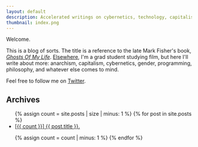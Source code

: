 ```yaml
---
layout: default
description: Accelerated writings on cybernetics, technology, capitalism, gender, and whatever else comes to mind.
thumbnail: index.png
---
```


Welcome.

This is a blog of sorts. The title is a reference to the late Mark Fisher's book, *[Ghosts Of My Life](https://thequietus.com/articles/13004-mark-fisher-ghosts-of-my-life-extract)*. [Elsewhere]({{site.homepage}}), I'm a grad student studying film, but here I'll write about more: anarchism, capitalism, cybernetics, gender, programming, philosophy, and whatever else comes to mind.

Feel free to follow me on [Twitter](http://twitter.com/{{site.twitter}}).

## Archives
<ul class="post-list">
{% assign count = site.posts | size | minus: 1 %}
{% for post in site.posts %}
<li><a href="{{ site.url }}{{ site.baseurl }}{{ post.url }}">[{{ count }}] {{ post.title }}.</a><!-- <div class="post-meta">{{ post.date | date: '%-d %B %Y' | downcase }}</div> --></li>

{% assign count = count | minus: 1 %}
{% endfor %}
</ul>